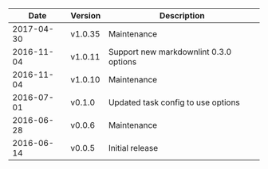 | Date        | Version | Description |
| ----------- | ------- | ----------- |
| 2017-04-30  | v1.0.35 | Maintenance |
| 2016-11-04  | v1.0.11 | Support new markdownlint 0.3.0 options |
| 2016-11-04  | v1.0.10 | Maintenance |
| 2016-07-01  | v0.1.0  | Updated task config to use options |
| 2016-06-28  | v0.0.6  | Maintenance |
| 2016-06-14  | v0.0.5  | Initial release |
